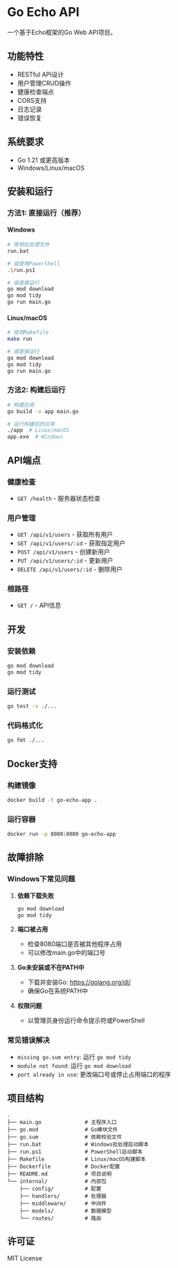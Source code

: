 # Go Echo API

一个基于Echo框架的Go Web API项目。

## 功能特性

- RESTful API设计
- 用户管理CRUD操作
- 健康检查端点
- CORS支持
- 日志记录
- 错误恢复

## 系统要求

- Go 1.21 或更高版本
- Windows/Linux/macOS

## 安装和运行

### 方法1: 直接运行（推荐）

#### Windows
```bash
# 使用批处理文件
run.bat

# 或使用PowerShell
.\run.ps1

# 或直接运行
go mod download
go mod tidy
go run main.go
```

#### Linux/macOS
```bash
# 使用Makefile
make run

# 或直接运行
go mod download
go mod tidy
go run main.go
```

### 方法2: 构建后运行

```bash
# 构建应用
go build -o app main.go

# 运行构建后的应用
./app  # Linux/macOS
app.exe  # Windows
```

## API端点

### 健康检查
- `GET /health` - 服务器状态检查

### 用户管理
- `GET /api/v1/users` - 获取所有用户
- `GET /api/v1/users/:id` - 获取指定用户
- `POST /api/v1/users` - 创建新用户
- `PUT /api/v1/users/:id` - 更新用户
- `DELETE /api/v1/users/:id` - 删除用户

### 根路径
- `GET /` - API信息

## 开发

### 安装依赖
```bash
go mod download
go mod tidy
```

### 运行测试
```bash
go test -v ./...
```

### 代码格式化
```bash
go fmt ./...
```

## Docker支持

### 构建镜像
```bash
docker build -t go-echo-app .
```

### 运行容器
```bash
docker run -p 8080:8080 go-echo-app
```

## 故障排除

### Windows下常见问题

1. **依赖下载失败**
   ```bash
   go mod download
   go mod tidy
   ```

2. **端口被占用**
   - 检查8080端口是否被其他程序占用
   - 可以修改main.go中的端口号

3. **Go未安装或不在PATH中**
   - 下载并安装Go: https://golang.org/dl/
   - 确保Go在系统PATH中

4. **权限问题**
   - 以管理员身份运行命令提示符或PowerShell

### 常见错误解决

- `missing go.sum entry`: 运行 `go mod tidy`
- `module not found`: 运行 `go mod download`
- `port already in use`: 更改端口号或停止占用端口的程序

## 项目结构

```
.
├── main.go              # 主程序入口
├── go.mod               # Go模块文件
├── go.sum               # 依赖校验文件
├── run.bat              # Windows批处理启动脚本
├── run.ps1              # PowerShell启动脚本
├── Makefile             # Linux/macOS构建脚本
├── Dockerfile           # Docker配置
├── README.md            # 项目说明
└── internal/            # 内部包
    ├── config/          # 配置
    ├── handlers/        # 处理器
    ├── middleware/      # 中间件
    ├── models/          # 数据模型
    └── routes/          # 路由
```

## 许可证

MIT License